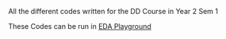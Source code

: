 All the different codes written for the DD Course in Year 2 Sem 1

These Codes can be run in [EDA Playground](https://edaplayground.com)

